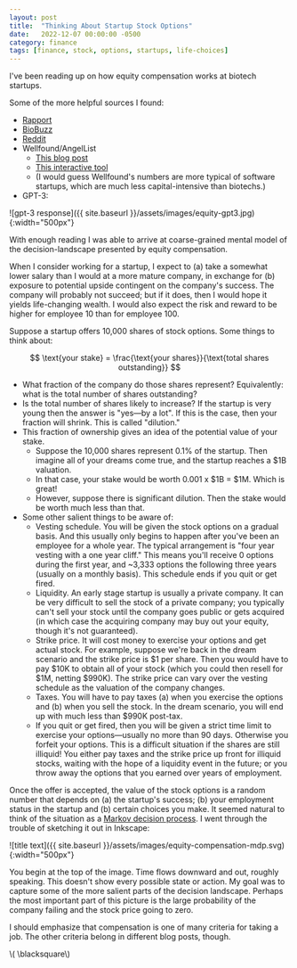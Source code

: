```yaml
---
layout: post
title:  "Thinking About Startup Stock Options"
date:   2022-12-07 00:00:00 -0500
category: finance
tags: [finance, stock, options, startups, life-choices] 
---
```


I've been reading up on how equity compensation works at biotech startups.

Some of the more helpful sources I found:

* [Rapport](https://rapport.bio/all-stories/value-of-equity)
* [BioBuzz](https://biobuzz.io/before-you-accept-the-job-understand-the-basics-of-stock-options-and-long-term-incentives/)
* [Reddit](https://www.reddit.com/r/biotech/comments/m1mezy/startup_equity_offer_vs_number_of_employees_vs/)
* Wellfound/AngelList
    - [This blog post](https://angel.co/blog/9-terms-youll-see-in-your-equity-offer-and-what-they-actually-mean)
    - [This interactive tool](https://angel.co/salaries)
    - (I would guess Wellfound's numbers are more typical of software startups, which are much less capital-intensive than biotechs.)
* GPT-3:

![gpt-3 response]({{ site.baseurl }}/assets/images/equity-gpt3.jpg){:width="500px"} 


With enough reading I was able to arrive at coarse-grained mental model of the decision-landscape presented by equity compensation.

When I consider working for a startup, I expect to (a) take a somewhat lower salary than I would at a more mature company, in exchange for (b) exposure to potential upside contingent on the company's success.
The company will probably not succeed; but if it does, then I would hope it yields life-changing wealth.
I would also expect the risk and reward to be higher for employee 10 than for employee 100.

Suppose a startup offers 10,000 shares of stock options. Some things to think about:

$$ \text{your stake} = \frac{\text{your shares}}{\text{total shares outstanding}} $$

* What fraction of the company do those shares represent? Equivalently: what is the total number of shares outstanding?
* Is the total number of shares likely to increase? If the startup is very young then the answer is "yes&mdash;by a lot". If this is the case, then your fraction will shrink. This is called "dilution."
* This fraction of ownership gives an idea of the potential value of your stake. 
    - Suppose the 10,000 shares represent 0.1% of the startup. Then imagine all of your dreams come true, and the startup reaches a $1B valuation. 
    - In that case, your stake would be worth 0.001 x $1B = $1M. Which is great!
    - However, suppose there is significant dilution. Then the stake would be worth much less than that.
* Some other salient things to be aware of:
    - Vesting schedule. You will be given the stock options on a gradual basis. And this usually only begins to happen after you've been an employee for a whole year.
      The typical arrangement is "four year vesting with a one year cliff." This means you'll receive 0 options during the first year, and ~3,333 options the following three years (usually on a monthly basis). This schedule ends if you quit or get fired.
    - Liquidity. An early stage startup is usually a private company. It can be very difficult to sell the stock of a private company; you typically can't sell your stock until the company goes public or gets acquired (in which case the acquiring company may buy out your equity, though it's not guaranteed).
    - Strike price. It will cost money to exercise your options and get actual stock. For example, suppose we're back in the dream scenario and the strike price is $1 per share.
      Then you would have to pay $10K to obtain all of your stock (which you could then resell for $1M, netting $990K). The strike price can vary over the vesting schedule as the valuation of the company changes.
    - Taxes. You will have to pay taxes (a) when you exercise the options and (b) when you sell the stock. In the dream scenario, you will end up with much less than $990K post-tax.
    - If you quit or get fired, then you will be given a strict time limit to exercise your options&mdash;usually no more than 90 days. Otherwise you forfeit your options. This is a difficult situation if the shares are still illiquid! You either pay taxes and the strike price up front for illiquid stocks, waiting with the hope of a liquidity event in the future; or you throw away the options that you earned over years of employment. 

Once the offer is accepted, the value of the stock options is a random number that depends on (a) the startup's success; (b) your employment status in the startup and (b) certain choices you make.
It seemed natural to think of the situation as a [Markov decision process](https://en.wikipedia.org/wiki/Markov_decision_process).
I went through the trouble of sketching it out in Inkscape:

![title text]({{ site.baseurl }}/assets/images/equity-compensation-mdp.svg){:width="500px"} 

You begin at the top of the image. Time flows downward and out, roughly speaking. 
This doesn't show every possible state or action. My goal was to capture some of the more salient parts of the decision landscape.
Perhaps the most important part of this picture is the large probability of the company failing and the stock price going to zero.

I should emphasize that compensation is one of many criteria for taking a job.
The other criteria belong in different blog posts, though.

\\( \blacksquare\\)  

